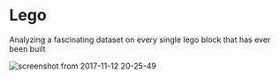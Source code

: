# Lego
Analyzing a fascinating dataset on every single lego block that has ever been built

![screenshot from 2017-11-12 20-25-49](https://user-images.githubusercontent.com/26146801/32700240-2045755e-c7e8-11e7-9903-cae69bc94b0a.png)

